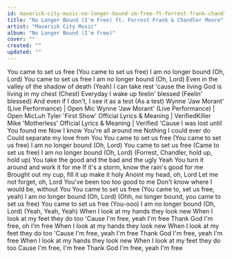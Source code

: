 ```yaml
---
id: maverick-city-music-no-longer-bound-im-free-ft-forrest-frank-chandler-moore
title: "No Longer Bound (I'm Free) ft. Forrest Frank & Chandler Moore"
artist: "Maverick City Music"
album: "No Longer Bound (I'm Free)"
cover: ""
created: ""
updated: ""
---
```


You came to set us free (You came to set us free)
I am no longer bound (Oh, Lord)
You came to set us free
I am no longer bound (Oh, Lord)
Even in the valley of the shadow of death (Yeah)
I can take rest 'cause the living God is living in my chest (Chest)
Everyday I wake up feelin' blessed (Feelin' blessed)
And even if I don't, I see it as a test (As a test)
Wynne 'Jaw Morant' (Live Performance) | Open Mic
Wynne 'Jaw Morant' (Live Performance) | Open MicLuh Tyler 'First Show' Official Lyrics & Meaning | VerifiedKiller Mike 'Motherless' Official Lyrics & Meaning | Verified
'Cause I was lost until You found me
Now I know You're all around me
Nothing I could ever do
Could separate my love from You
You came to set us free (You came to set us free)
I am no longer bound (Oh, Lord)
You came to set us free (Came to set us free)
I am no longer bound (Oh, Lord)
(Forrest, Chandler, hold up, hold up)
You take the good and the bad and the ugly
Yeah You turn it around and work it for me
If it's a storm, know the rain's good for me
Brought out my cup, fill it up make it holy
Anoint my head, oh, Lord
Let me not forget, oh, Lord
You've been too too good to me
Don't know where I would be, without You
You came to set us free (You came to, set us free, yeah)
I am no longer bound (Oh, Lord) (Ohh, no longer bound, you came to set us free)
You came to set us free (You-ooo)
I am no longer bound (Oh, Lord)
(Yeah, Yeah, Yeah)
When I look at my hands they look new
When I look at my feet they do too
'Cause I'm free, yeah I'm free
Thank God I'm free, oh I'm free
When I look at my hands they look new
When I look at my feet they do too
'Cause I'm free, yeah I'm free
Thank God I'm free, yeah I'm free
When I look at my hands they look new
When I look at my feet they do too
Cause I'm free, I'm free
Thank God I'm free, yeah I'm free